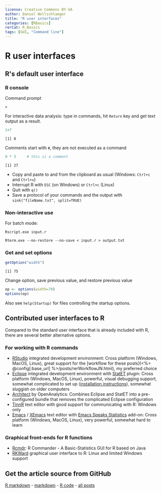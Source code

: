 ```yaml
---
license: Creative Commons BY-SA
author: Daniel Wollschlaeger
title: "R user interfaces"
categories: [RBasics]
rerCat: R_Basics
tags: [GUI, "Command line"]
---
```


R user interfaces
=========================

R's default user interface
----------------

### R console

Command prompt

```
>
```

For interactive data analysis: type in commands, hit `Return` key and get text output as a result.


```r
1+7
```

```
[1] 8
```

Comments start with `#`, they are not executed as a command


```r
9 * 3     # this is a comment
```

```
[1] 27
```

 * Copy and paste to and from the clipboard as usual (Windows: `Ctrl+c` and `Ctrl+v`)
 * Interrupt R with `ESC` (on Windows) or `Ctrl+c` (Linux)
 * Quit with `q()`
 * Save a protocol of your commands and the output with `sink("fileName.txt", split=TRUE)`

### Non-interactive use

For batch mode:

`Rscript.exe input.r`

`Rterm.exe --no-restore --no-save < input.r > output.txt`

### Get and set options


```r
getOption("width")
```

```
[1] 75
```

Change option, save previous value, and restore previous value


```r
op <- options(width=70)
options(op)
```

Also see `help(Startup)` for files controlling the startup options.

Contributed user interfaces to R
----------------

Compared to the standard user interface that is already included with R, there are several better alternative options.

### For working with R commands

 - [RStudio](http://www.rstudio.org/) integrated development environment: Cross platform (Windows, MacOS, Linux), great support for the [workflow for these posts](<%= @config[:base_url] %>/posts/rerWorkflowJN.html), my preferred choice
 - [Eclipse](http://www.eclipse.org/eclipse) integrated development environment with [StatET](http://www.walware.de/goto/statet) plugin: Cross platform (Windows, MacOS, Linux), powerful, visual debugging support, somewhat complicated to set up ([installation instructions](http://www.catherinedalzell.ca/wp-content/uploads/2012/09/Installing-R-Sweave-and-Eclipse-on-Windows.pdf)), somewhat sluggish on older computers
 - [Architect](http://www.openanalytics.eu/architect) by OpenAnalytics: Combines Eclipse and StatET into a pre-configured bundle that removes the complicated Eclipse configuration
 - [TinnR](http://sourceforge.net/projects/tinn-r) text editor with good support for communicating with R: Windows only
 - [Emacs](http://www.gnu.org/software/emacs/) / [XEmacs](http://www.xemacs.org/) text editor with [Emacs Speaks Statistics](http://ess.r-project.org/) add-on: Cross platform (Windows, MacOS, Linux), very powerful, somewhat hard to learn

### Graphical front-ends for R functions

 - [Rcmdr](http://socserv.mcmaster.ca/jfox/Misc/Rcmdr/): R Commander - A Basic-Statistics GUI for R based on Java
 - [RKWard](http://rkward.sourceforge.net/) graphical user interface to R: Linux and limited Windows support

Get the article source from GitHub
----------------------------------------------

[R markdown](https://github.com/dwoll/RExRepos/raw/master/Rmd/gui.Rmd) - [markdown](https://github.com/dwoll/RExRepos/raw/master/md/gui.md) - [R code](https://github.com/dwoll/RExRepos/raw/master/R/gui.R) - [all posts](https://github.com/dwoll/RExRepos/)
